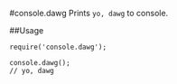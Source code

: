 #console.dawg
Prints `yo, dawg` to console.

##Usage

```$javascript
require('console.dawg');

console.dawg();
// yo, dawg
```